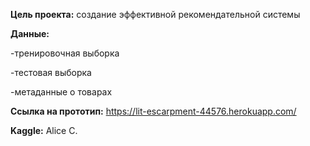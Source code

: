 **Цель проекта:** создание эффективной рекомендательной системы

**Данные:**

-тренировочная выборка

-тестовая выборка

-метаданные о товарах

**Ссылка на прототип:** https://lit-escarpment-44576.herokuapp.com/

**Kaggle:** Alice C.
